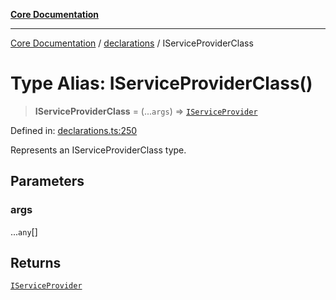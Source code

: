 [**Core Documentation**](../../README.md)

***

[Core Documentation](../../README.md) / [declarations](../README.md) / IServiceProviderClass

# Type Alias: IServiceProviderClass()

> **IServiceProviderClass** = (...`args`) => [`IServiceProvider`](../interfaces/IServiceProvider.md)

Defined in: [declarations.ts:250](https://github.com/stonemjs/core/blob/e2200da501349da1fec304d821c002bb6d055b61/src/declarations.ts#L250)

Represents an IServiceProviderClass type.

## Parameters

### args

...`any`[]

## Returns

[`IServiceProvider`](../interfaces/IServiceProvider.md)

